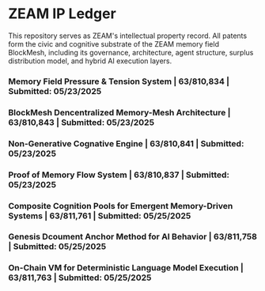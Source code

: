 # ZEAM IP Ledger  

This repository serves as ZEAM's intellectual property record.  All patents form the civic and cognitive substrate of the ZEAM memory field BlockMesh, including its governance, architecture, agent structure, surplus distribution model, and hybrid AI execution layers. 

### Memory Field Pressure & Tension System | 63/810,834 | Submitted: 05/23/2025

### BlockMesh Dencentralized Memory-Mesh Architecture | 63/810,843 | Submitted: 05/23/2025

### Non-Generative Cognative Engine | 63/810,841 | Submitted: 05/23/2025

### Proof of Memory Flow System | 63/810,837 | Submitted: 05/23/2025

### Composite Cognition Pools for Emergent Memory-Driven Systems | 63/811,761 | Submitted: 05/25/2025

### Genesis Dcoument Anchor Method for AI Behavior | 63/811,758 | Submitted: 05/25/2025

### On-Chain VM for Deterministic Language Model Execution | 63/811,763 | Submitted: 05/25/2025
